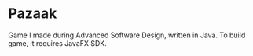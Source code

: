 # Pazaak
Game I made during Advanced Software Design, written in Java.
To build game, it requires JavaFX SDK. 
